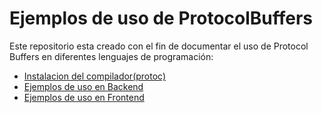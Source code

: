 # Ejemplos de uso de ProtocolBuffers

Este repositorio esta creado con el fin de documentar el uso de Protocol Buffers en diferentes lenguajes de programación:

* [Instalacion del compilador(protoc)](./instalacion)
* [Ejemplos de uso en Backend](./backend)
* [Ejemplos de uso en Frontend](./frontend)
